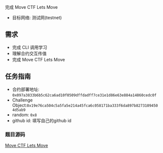 完成 Move CTF Lets Move
- 目标网络: 测试网(testnet)


## 需求
- 完成 CLI 调用学习
- 理解合约交互传值
- 完成 Move CTF Lets Move

## 任务指南

- 合约部署地址: `0x097a3833b6b5c62ca6ad10f0509dffdadff7ce31e1d86e63e884a14860cedc0f`
- Challenge Object:`0x19e76ca504c5a5fa5e214a45fca6c058171ba333f6da897b82731094504d5ab9`
- random: `0x8`
- github id:  填写自己的github id

### 题目源码
[Move CTF Lets Move](https://github.com/move-cn/letsmove-ctf/tree/main/src/02_lets_move/lets_move)
